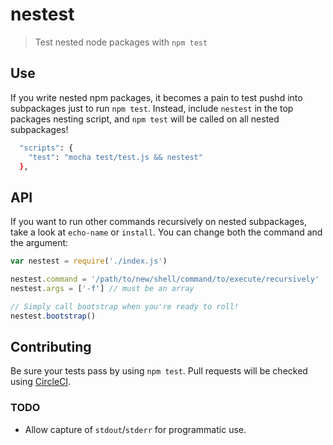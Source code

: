 nestest
=====

> Test nested node packages with `npm test`

## Use

If you write nested npm packages, it becomes a pain to test pushd into subpackages just to run `npm test`.
Instead, include `nestest` in the top packages nesting script, and `npm test` will be called on all nested subpackages!

```sh
  "scripts": {
    "test": "mocha test/test.js && nestest"
  },
```

## API

If you want to run other commands recursively on nested subpackages, take a look at `echo-name` or `install`. You can change both the command and the argument:

```js
var nestest = require('./index.js')

nestest.command = '/path/to/new/shell/command/to/execute/recursively'
nestest.args = ['-f'] // must be an array

// Simply call bootstrap when you're ready to roll!
nestest.bootstrap()
```

## Contributing

Be sure your tests pass by using `npm test`. Pull requests will be checked using [CircleCI](https://circleci.com/).

### TODO

- Allow capture of `stdout`/`stderr` for programmatic use.